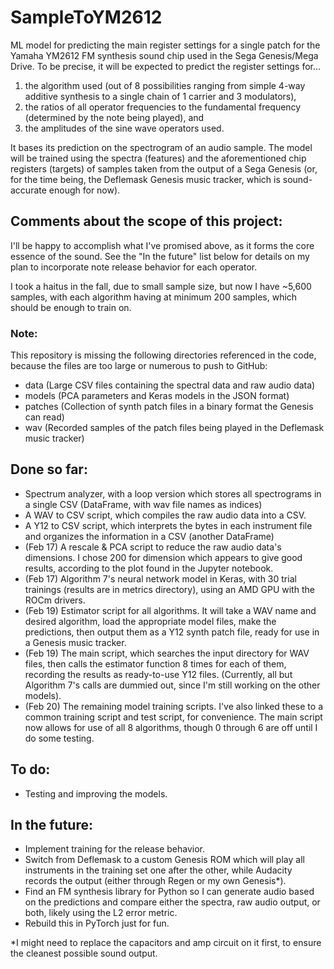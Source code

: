 # SampleToYM2612
 ML model for predicting the main register settings for a single patch for the Yamaha YM2612 FM synthesis sound chip used in the Sega Genesis/Mega Drive. To be precise, it will be expected to predict the register settings for...
 1) the algorithm used (out of 8 possibilities ranging from simple 4-way additive synthesis to a single chain of 1 carrier and 3 modulators),
 2) the ratios of all operator frequencies to the fundamental frequency (determined by the note being played), and
 3) the amplitudes of the sine wave operators used.
 
 It bases its prediction on the spectrogram of an audio sample. The model will be trained using the spectra (features) and the aforementioned chip registers (targets) of samples taken from the output of a Sega Genesis (or, for the time being, the Deflemask Genesis music tracker, which is sound-accurate enough for now).

## Comments about the scope of this project:
 I'll be happy to accomplish what I've promised above, as it forms the core essence of the sound. See the "In the future" list below for details on my plan to incorporate note release behavior for each operator.

 I took a haitus in the fall, due to small sample size, but now I have ~5,600 samples, with each algorithm having at minimum 200 samples, which should be enough to train on.

### Note:
 This repository is missing the following directories referenced in the code, because the files are too large or numerous to push to GitHub:
 - data (Large CSV files containing the spectral data and raw audio data)
 - models (PCA parameters and Keras models in the JSON format)
 - patches (Collection of synth patch files in a binary format the Genesis can read)
 - wav (Recorded samples of the patch files being played in the Deflemask music tracker)

## Done so far:
 - Spectrum analyzer, with a loop version which stores all spectrograms in a single CSV (DataFrame, with wav file names as indices)
 - A WAV to CSV script, which compiles the raw audio data into a CSV.
 - A Y12 to CSV script, which interprets the bytes in each instrument file and organizes the information in a CSV (another DataFrame)
 - (Feb 17) A rescale & PCA script to reduce the raw audio data's dimensions. I chose 200 for dimension which appears to give good results, according to the plot found in the Jupyter notebook.
 - (Feb 17) Algorithm 7's neural network model in Keras, with 30 trial trainings (results are in metrics directory), using an AMD GPU with the ROCm drivers.
 - (Feb 19) Estimator script for all algorithms. It will take a WAV name and desired algorithm, load the appropriate model files, make the predictions, then output them as a Y12 synth patch file, ready for use in a Genesis music tracker.
 - (Feb 19) The main script, which searches the input directory for WAV files, then calls the estimator function 8 times for each of them, recording the results as ready-to-use Y12 files. (Currently, all but Algorithm 7's calls are dummied out, since I'm still working on the other models).
 - (Feb 20) The remaining model training scripts. I've also linked these to a common training script and test script, for convenience. The main script now allows for use of all 8 algorithms, though 0 through 6 are off until I do some testing.

## To do:
 - Testing and improving the models.
 
## In the future:
 - Implement training for the release behavior.
 - Switch from Deflemask to a custom Genesis ROM which will play all instruments in the training set one after the other, while Audacity records the output (either through Regen or my own Genesis*).
 - Find an FM synthesis library for Python so I can generate audio based on the predictions and compare either the spectra, raw audio output, or both, likely using the L2 error metric.
  - Rebuild this in PyTorch just for fun.
 
 \*I might need to replace the capacitors and amp circuit on it first, to ensure the cleanest possible sound output.

